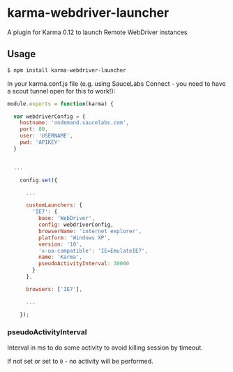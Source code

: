 karma-webdriver-launcher
========================

A plugin for Karma 0.12 to launch Remote WebDriver instances

## Usage

```bash
$ npm install karma-webdriver-launcher
```

In your karma.conf.js file (e.g. using SauceLabs Connect - you need to have a scout tunnel open for this to work!):

```js
module.exports = function(karma) {

  var webdriverConfig = {
    hostname: 'ondemand.saucelabs.com',
    port: 80,
    user: 'USERNAME',
    pwd: 'APIKEY'
  }


  ...

    config.set({

      ...

      customLaunchers: {
        'IE7': {
          base: 'WebDriver',
		  config: webdriverConfig,
		  browserName: 'internet explorer',
		  platform: 'Windows XP',
		  version: '10',
		  'x-ua-compatible': 'IE=EmulateIE7',
		  name: 'Karma',
          pseudoActivityInterval: 30000
	    }
      },

      browsers: ['IE7'],

      ...

    });


```

### pseudoActivityInterval
Interval in ms to do some activity to avoid killing session by timeout.

If not set or set to `0` - no activity will be performed.
